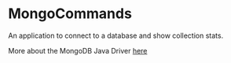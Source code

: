 
# MongoCommands


An application to connect to a database and show collection stats.


More about the MongoDB Java Driver [here](https://www.mongodb.com/docs/drivers/java/sync/current/quick-start/)
